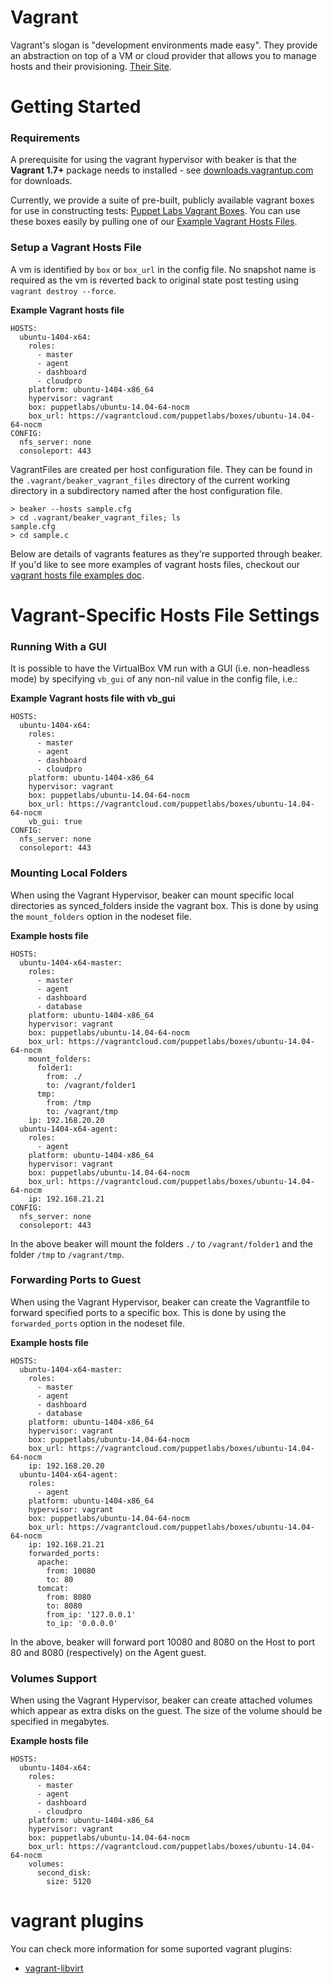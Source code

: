 # Vagrant

Vagrant's slogan is "development environments made easy". They provide an
abstraction on top of a VM or cloud provider that allows you to manage
hosts and their provisioning. [Their Site](https://www.vagrantup.com/).

# Getting Started

### Requirements

A prerequisite for using the vagrant hypervisor with beaker is that the
**Vagrant 1.7+** package needs to installed - 
see [downloads.vagrantup.com](http://downloads.vagrantup.com/) for downloads.

Currently, we provide a suite of pre-built, publicly available vagrant boxes for
use in constructing tests: [Puppet Labs Vagrant Boxes](https://vagrantcloud.com/puppetlabs/).
You can use these boxes easily by pulling one of our
[Example Vagrant Hosts Files](vagrant_hosts_file_examples.md).

### Setup a Vagrant Hosts File

A vm is identified by `box` or `box_url` in the config file.  No snapshot name
is required as the vm is reverted back to original state post testing using
`vagrant destroy --force`.

**Example Vagrant hosts file**

    HOSTS:
      ubuntu-1404-x64:
        roles:
          - master
          - agent
          - dashboard
          - cloudpro
        platform: ubuntu-1404-x86_64
        hypervisor: vagrant
        box: puppetlabs/ubuntu-14.04-64-nocm
        box_url: https://vagrantcloud.com/puppetlabs/boxes/ubuntu-14.04-64-nocm
    CONFIG:
      nfs_server: none
      consoleport: 443

VagrantFiles are created per host configuration file.  They can be found in the
`.vagrant/beaker_vagrant_files` directory of the current working directory in a
subdirectory named after the host configuration file.

    > beaker --hosts sample.cfg
    > cd .vagrant/beaker_vagrant_files; ls
    sample.cfg
    > cd sample.c

Below are details of vagrants features as they're supported through beaker. If
you'd like to see more examples of vagrant hosts files, checkout our
[vagrant hosts file examples doc](vagrant_hosts_file_examples.md).

# Vagrant-Specific Hosts File Settings

### Running With a GUI

It is possible to have the VirtualBox VM run with a GUI (i.e. non-headless mode)
by specifying ``vb_gui`` of any non-nil value in the config file, i.e.:

**Example Vagrant hosts file with vb_gui**

    HOSTS:
      ubuntu-1404-x64:
        roles:
          - master
          - agent
          - dashboard
          - cloudpro
        platform: ubuntu-1404-x86_64
        hypervisor: vagrant
        box: puppetlabs/ubuntu-14.04-64-nocm
        box_url: https://vagrantcloud.com/puppetlabs/boxes/ubuntu-14.04-64-nocm
        vb_gui: true
    CONFIG:
      nfs_server: none
      consoleport: 443

### Mounting Local Folders

When using the Vagrant Hypervisor, beaker can mount specific local directories
as synced_folders inside the vagrant box. This is done by using the
`mount_folders` option in the nodeset file.

**Example hosts file**

    HOSTS:
      ubuntu-1404-x64-master:
        roles:
          - master
          - agent
          - dashboard
          - database
        platform: ubuntu-1404-x86_64
        hypervisor: vagrant
        box: puppetlabs/ubuntu-14.04-64-nocm
        box_url: https://vagrantcloud.com/puppetlabs/boxes/ubuntu-14.04-64-nocm
        mount_folders:
          folder1:
            from: ./
            to: /vagrant/folder1
          tmp:
            from: /tmp
            to: /vagrant/tmp
        ip: 192.168.20.20
      ubuntu-1404-x64-agent:
        roles:
          - agent
        platform: ubuntu-1404-x86_64
        hypervisor: vagrant
        box: puppetlabs/ubuntu-14.04-64-nocm
        box_url: https://vagrantcloud.com/puppetlabs/boxes/ubuntu-14.04-64-nocm
        ip: 192.168.21.21
    CONFIG:
      nfs_server: none
      consoleport: 443

In the above beaker will mount the folders `./` to `/vagrant/folder1` and the
folder `/tmp` to `/vagrant/tmp`.

### Forwarding Ports to Guest

When using the Vagrant Hypervisor, beaker can create the Vagrantfile to forward specified ports to a specific box. This is done by using the `forwarded_ports` option in the nodeset file.

**Example hosts file**

    HOSTS:
      ubuntu-1404-x64-master:
        roles:
          - master
          - agent
          - dashboard
          - database
        platform: ubuntu-1404-x86_64
        hypervisor: vagrant
        box: puppetlabs/ubuntu-14.04-64-nocm
        box_url: https://vagrantcloud.com/puppetlabs/boxes/ubuntu-14.04-64-nocm
        ip: 192.168.20.20
      ubuntu-1404-x64-agent:
        roles:
          - agent
        platform: ubuntu-1404-x86_64
        hypervisor: vagrant
        box: puppetlabs/ubuntu-14.04-64-nocm
        box_url: https://vagrantcloud.com/puppetlabs/boxes/ubuntu-14.04-64-nocm
        ip: 192.168.21.21
        forwarded_ports:
          apache:
            from: 10080
            to: 80
          tomcat:
            from: 8080
            to: 8080
            from_ip: '127.0.0.1'
            to_ip: '0.0.0.0'

In the above, beaker will forward port 10080 and 8080 on the Host to port 80 and 8080 (respectively) on the Agent guest.

### Volumes Support

When using the Vagrant Hypervisor, beaker can create attached volumes which appear as extra disks on the guest. The size of the volume should be specified in megabytes.

**Example hosts file**

    HOSTS:
      ubuntu-1404-x64:
        roles:
          - master
          - agent
          - dashboard
          - cloudpro
        platform: ubuntu-1404-x86_64
        hypervisor: vagrant
        box: puppetlabs/ubuntu-14.04-64-nocm
        box_url: https://vagrantcloud.com/puppetlabs/boxes/ubuntu-14.04-64-nocm
        volumes:
          second_disk:
            size: 5120

# vagrant plugins #

You can check more information for some suported vagrant plugins:

 - [vagrant-libvirt](vagrant_libvirt.md)
